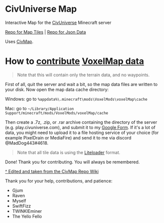 # CivUniverse Map

Interactive Map for the [CivUniverse](https://www.reddit.com/r/CivUniverse/) Minecraft server

[Repo for Map Tiles](https://github.com/MadDog443/CUTiles) | [Repo for Json Data](https://maddog443.github.io/CUMap/)

Uses [CivMap](https://github.com/Gjum/CivMap).

# How to [contribute](https://forms.gle/4TrfWZpsNWqDgGKA8) [VoxelMap data](https://docs.google.com/spreadsheets/d/1JCmHylPPcv8hZnbHpPd1fEsECfHUhAD6iu5cJiYVb9w/edit#gid=98040205&range=19:19)

> Note that this will contain only the terrain data, and no waypoints.

First of all, quit the server and wait a bit, so the map data files are written to your disk. Now open the map data cache directory:

Windows: go to `%appdata%\.minecraft\mods\VoxelMods\voxelMap\cache`

Mac: go to `~/Library/Application Support/minecraft/mods/VoxelMods/voxelMap/cache`

Then create a .7z, .zip, or .rar archive containing the directory of the server (e.g. play.civuniverse.com), and submit it to my [Google Form](https://forms.gle/4TrfWZpsNWqDgGKA8). If it's a lot of data, you might need to upload it to a file hosting service of your choice (for example PixelDrain or MediaFire) and send it to me via discord @MadDog443#4618.

> Note that all tile data is using the [Liteloader](https://www.liteloader.com/explore/docs/user:install:forge) format.

Done! Thank you for contributing. You will always be remembered.

[^ Edited and taken from the CivMap Repo Wiki](https://github.com/gjum/civmap/wiki/Contributing#how-to-contribute-voxelmap-data)

Thank you for your help, contributions, and patience:
- Gjum
- Raven
- Myself
- SwiftFizz
- TWINKIEminer
- The Yello Fello
